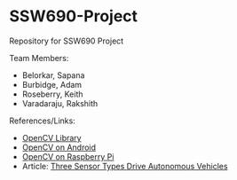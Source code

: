 # SSW690-Project
Repository for SSW690 Project

Team Members:
* Belorkar, Sapana
* Burbidge, Adam
* Roseberry, Keith
* Varadaraju, Rakshith

References/Links:
* [OpenCV Library](https://opencv.org/)
* [OpenCV on Android](https://opencv.org/platforms/android/)
* [OpenCV on Raspberry Pi](https://www.pyimagesearch.com/2017/09/04/raspbian-stretch-install-opencv-3-python-on-your-raspberry-pi/)
* Article: [Three Sensor Types Drive Autonomous Vehicles](https://www.sensorsmag.com/components/three-sensor-types-drive-autonomous-vehicles)
